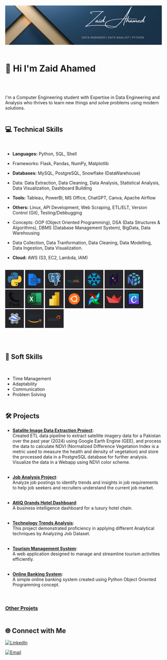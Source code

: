 ![Banner](https://github.com/zaid638/zaid638/blob/main/My%20LinkedIn%20Banner.png)
<br /><br />

# 👋 Hi I'm Zaid Ahamed
<br /><br />

I'm a Computer Engineering student with Expertise in Data Engineering and Analysis who thrives to learn new things and solve problems using modern solutions.
<br /><br />

## 💻 Technical Skills
<br />

- **Languages:** Python, SQL, Shell

- Frameworks: Flask, Pandas, NumPy, Matplotlib

- **Databases:** MySQL, PostgreSQL, Snowflake (DataWarehouse)

- Data: Data Extraction, Data Cleaning, Data Analysis, Statistical Analysis, Data Visualization, Dashboard Building

- **Tools:** Tableau, PowerBI, MS Office, ChatGPT, Canva, Apache Airflow

- **Others:** Linux, API Development, Web Scraping, ETL/ELT, Version Control (Git), Testing/Debbugging

- Concepts: OOP (Object Oriented Programming), DSA (Data Structures & Algorithms), DBMS (Database Management System), BigData, Data Warehousing

- Data Collection, Data Tranformation, Data Cleaning, Data Modelling, Data Ingestion, Data Visualization.

- **Cloud:** AWS (S3, EC2, Lambda, IAM)<br /><br />

<p align="left">
    <img src="Skills/1.png" width="60" height="60"/>
    <img src="Skills/2.png" width="60" height="60"/>
    <img src="Skills/3.png" width="60" height="60"/>  
    <img src="Skills/4.png" width="60" height="60"/>
    <img src="Skills/5.png" width="60" height="60"/>
    <img src="Skills/6.png" width="60" height="60"/>  
    <img src="Skills/7.png" width="60" height="60"/>
    <img src="Skills/8.png" width="60" height="60"/>
    <img src="Skills/9.png" width="60" height="60"/>
    <img src="Skills/10.png" width="60" height="60"/>
    <img src="Skills/11.png" width="60" height="60"/>  
    <img src="Skills/12.png" width="60" height="60"/>
    <img src="Skills/13.png" width="60" height="60"/>
    <img src="Skills/14.png" width="60" height="60"/>  
    <img src="Skills/15.png" width="60" height="60"/>
    <img src="Skills/16.png" width="60" height="60"/>
    <img src="Skills/17.png" width="60" height="60"/>
<p/>
    
<br /><br />

## :brain: Soft Skills 
<br />

* Time Management
* Adaptability
* Communication
* Problem Solving 
<br /><br />

## 🛠 Projects <br />

- **[Satalite Image Data Extraction Project](https://github.com/zaid638/GEE-Data-Extraction)**:<br />
Created ETL data pipeline to extract satellite imagery data for a Pakistan over the past year (2024) using Google Earth Engine (GEE), and process the data to calculate NDVI (Normalized Difference Vegetation Index is a metric used to measure the health and density of vegetation) and store the processed data in a PostgreSQL database for further analysis. Visualize the data in a Webapp using NDVI color scheme.<br /><br />

- **[Job Analysis Project](https://github.com/zaid638/Job-Analysis-Project)**:<br />
Analyze job postings to identify trends and insights in job requirements to help job seekers and recruiters understand the current job market.<br /><br />

- **[AtliQ Grands Hotel Dashboard](https://github.com/zaid638/Analysis-of-AtliQ-Grands-Hospitality-Domain)**:<br />
A business intelligence dashboard for a luxury hotel chain.<br /><br />

- **[Technology Trends Analysis](https://github.com/zaid638/IBM-Capstone-Project)**:<br />
This project demonstrated proficiency in applying different Analytical techniques by Analyzing Job Dataset.<br /><br />

- **[Tourism Management System](https://github.com/zaid638/Tourism-Management-System)**:<br />
A web application designed to manage and streamline tourism activities efficiently.<br /><br />

- **[Online Banking System](https://github.com/zaid638/Online-Banking-System)**:<br />
A simple online banking system created using Python Object Oriented Programming concept.<br /><br /><br />

### [Other Projets](https://github.com/zaid638?tab=repositories)<br /><br />

## 🌐 Connect with Me<br />

[![LinkedIn](https://img.shields.io/badge/linkedin-zaidahamed055-blue?badge&logo=linkedin)](https://www.linkedin.com/in/zaidahamed055)<br />

[![Email](https://img.shields.io/badge/zaidahamed638%40gmail.com-mail?logo=gmail&label=mail&labelColor=grey&color=red)](mailto:zaidahamed638@gmail.com)<br /><br />





<!--

- 🔭 I’m currently working on data related Projects.
<br />

- 🌱 I’m currently learning Data Engineering Concepts.
<br />

- 👯 I’m looking to collaborate on data related projects.
- 🤔 I’m looking for help with ...
- 💬 Ask me about ...
- 😄 Pronouns: ...
- ⚡ Fun fact: ...
-->

